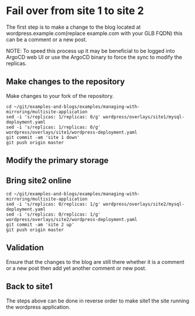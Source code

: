 # Fail over from site 1 to site 2
The first step is to make a change to the blog located at wordpress.example.com(replace example.com with your GLB FQDN) this can be a comment or a new post.

NOTE: To speed this process up it may be beneficial to be logged into ArgoCD web UI or use the ArgoCD binary to force the sync to modify the replicas.

## Make changes to the repository
Make changes to your fork of the repository. 

```
cd ~/git/examples-and-blogs/examples/managing-with-mirroring/multisite-application
sed -i 's/replicas: 1/replicas: 0/g' wordpress/overlays/site1/mysql-deployment.yaml
sed -i 's/replicas: 1/replicas: 0/g' wordpress/overlays/site1/wordpress-deployment.yaml
git commit -am 'site 1 down'
git push origin master
```

## Modify the primary storage


## Bring site2 online
```
cd ~/git/examples-and-blogs/examples/managing-with-mirroring/multisite-application
sed -i 's/replicas: 0/replicas: 1/g' wordpress/overlays/site2/mysql-deployment.yaml
sed -i 's/replicas: 0/replicas: 1/g' wordpress/overlays/site2/wordpress-deployment.yaml
git commit -am 'site 2 up'
git push origin master
```

## Validation
Ensure that the changes to the blog are still there whether it is a comment or a new post then add yet another comment or new post.

## Back to site1
The steps above can be done in reverse order to make site1 the site running the wordpress application.
